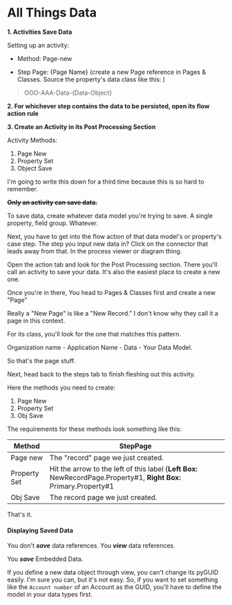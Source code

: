 # All Things Data

**1. Activities Save Data**

Setting up an activity:

- Method: Page-new

- Step Page: {Page Name} (create a new Page reference in Pages & Classes. Source the property's data class like this: )

> OOO-AAA-Data-{Data-Object}

**2. For whichever step contains the data to be persisted, open its flow action rule**

**3. Create an Activity in its Post Processing Section**

Activity Methods:

1. Page New
2. Property Set
3. Object Save

I'm going to write this down for a third time because this is so hard to remember.

~~**Only an activity can save data.**~~

To save data, create whatever data model you're trying to save. A single property, field group. Whatever.

Next, you have to get into the flow action of that data model's or property's case step. The step you input new data in? Click on the connector that leads away from that. In the process viewer or diagram thing.

Open the action tab and look for the Post Processing section. There you'll call an activity to save your data. It's also the easiest place to create a new one.

Once you're in there, You head to Pages & Classes first and create a new "Page"

Really a "New Page" is like a "New Record." I don't know why they call it a page in this context. 

For its class, you'll look for the one that matches this pattern.


Organization name - Application Name - Data - Your Data Model.

So that's the page stuff.

Next, head back to the steps tab to finish fleshing out this activity.

Here the methods you need to create:

1. Page New
2. Property Set
3. Obj Save

The requirements for these methods look something like this:

|Method|StepPage|
|-|-|
|Page new|The "record" page we just created.|
|Property Set|Hit the arrow to the left of this label {**Left Box:** NewRecordPage.Property#1, **Right Box:** Primary.Property#1|
|Obj Save|The record page we just created.|

That's it.

#### Displaying Saved Data

You don't ***save*** data references. You ***view*** data references.

You ***save*** Embedded Data.

If you define a new data object through view, you can't change its pyGUID easily. I'm sure you can, but it's not easy. So, if you want to set something like the `Account number` of an Account as the GUID, you'll have to define the model in your data types first.
